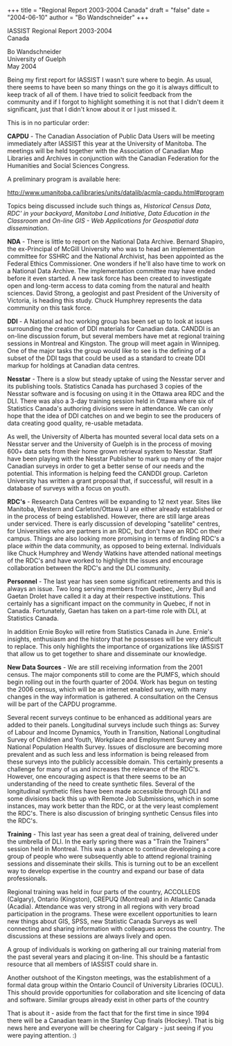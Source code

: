 +++
title = "Regional Report 2003-2004 Canada"
draft = "false"
date = "2004-06-10"
author = "Bo Wandschneider"
+++

IASSIST Regional Report 2003-2004<br>
Canada

Bo Wandschneider<br>
University of Guelph<br>
May 2004

Being my first report for IASSIST I wasn't sure where to begin.   As usual, there seems to have been so many things on the go it is always difficult to keep track of all of them.  I have tried to solicit feedback from the community and if I forgot to highlight something it is not that I didn't deem it significant, just that I didn't know about it or I just missed it.

This is in no particular order:

**CAPDU** - The Canadian Association of Public Data Users will be meeting immediately after IASSIST this year at the University of Manitoba.  The meetings will be held together with the Association of Canadian Map Libraries and Archives in conjunction with the Canadian Federation for the Humanities and Social Sciences Congress.

A preliminary program is available here:
 
<http://www.umanitoba.ca/libraries/units/datalib/acmla-capdu.html#program>

Topics being discussed include such things as, *Historical Census Data*, *RDC' in your backyard*, *Manitoba Land Initiative*, *Data Education  in the Classroom* and *On-line GIS  - Web Applications for Geospatial data dissemination*.

**NDA** - There is little to report on the National Data Archive.  Bernard Shapiro, the ex-Principal of McGill University who was to head an implementation committee for SSHRC and the National Archivist, has been appointed as the Federal Ethics Commissioner.  One wonders if he'll also have time to work on a National Data Archive.  The implementation committee may have ended before it even started.   A new task force has been created to investigate open and long-term access to data coming from the natural and health sciences.  David Strong, a geologist and past President of the University of Victoria, is heading this study. Chuck Humphrey represents the data community on this task force. 

**DDI** - A National ad hoc working group has been set up to look at issues surrounding the creation of DDI materials for Canadian data.  CANDDI is an on-line discussion forum, but several members have met at regional training sessions in Montreal and Kingston.  The group will meet again in Winnipeg.  One of the major tasks the group would like to see is the defining of a subset of the DDI tags that could be used as a standard to create DDI markup for holdings at Canadian data centres.

**Nesstar** - There is a slow but steady uptake of using the Nesstar server and its publishing tools. Statistics Canada has purchased 3 copies of the Nesstar software and is focusing on using it in the Ottawa area RDC and the DLI.  There was also a 3-day training session held in Ottawa where six of Statistics Canada's  authoring divisions were in attendance.  We can only hope that the idea of DDI catches on and we begin to see the producers of data creating good quality, re-usable metadata.

As well, the University of Alberta has mounted several local data sets on a  Nesstar server and the University of Guelph is in the process of moving   600+ data sets from their home grown retrieval system to Nesstar.  Staff have been playing with the Nesstar Publisher to mark up many of the major Canadian surveys in order to get a better sense of our needs and the potential.  This information is helping feed the CANDDI group.  Carleton University has written a grant proposal that, if successful, will result in a database of surveys with a focus on youth.

**RDC's** - Research Data Centres will be expanding to 12 next year.  Sites like Manitoba, Western and Carleton/Ottawa U are either already established or in the process of being established.  However, there are still large areas under serviced.   There is early discussion of developing "satellite" centres, for Universities who are partners in an RDC, but don't have an RDC on their campus.    Things are also looking more promising in terms of finding RDC's a place *within* the data community, as opposed to being external. Individuals like Chuck Humphrey and Wendy Watkins have attended national meetings of the RDC's and have worked to highlight the issues and encourage collaboration between the RDC's and the DLI community.  

**Personnel** - The last year has seen some significant retirements and this is always an issue.  Two long serving members from Quebec, Jerry Bull and Gaetan Drolet have called it a day at their respective institutions.   This certainly has a significant impact on the community in Quebec, if not in Canada.  Fortunately, Gaetan has taken on a part-time role with DLI, at Statistics Canada.

In addition Ernie Boyko will retire from Statistics Canada in June.  Ernie's insights, enthusiasm and the history that he possesses will be very difficult to replace.  This only highlights the importance of organizations like IASSIST that allow us to get together to share and disseminate our knowledge.

**New Data Sources** -  We are still receiving information from the 2001 census.  The major components still to come are the PUMFS, which should begin rolling out in the fourth quarter of 2004.   Work has begun on testing the 2006 census, which will be an internet enabled survey, with many changes in the way information is gathered.  A consultation on the Census will be part of the CAPDU programme.

Several recent surveys continue to be enhanced as additional years are added to their panels.   Longitudinal surveys include such things as: Survey of Labour and Income Dynamics, Youth in Transition, National Longitudinal Survey of Children and Youth, Workplace and Employment Survey and National Population Health Survey.   Issues of disclosure are becoming more prevalent and as such less and less information is being released from these surveys into the publicly accessible domain.  This certainly presents a challenge for many of us and increases the relevance of the RDC's.  However, one encouraging aspect is that there seems to be an understanding of the need to create synthetic files.  Several of the longitudinal synthetic files have been made accessible through DLI and some divisions back this up with Remote Job Submissions, which in some instances, may work better than the RDC, or at the very least complement the RDC's.  There is also discussion of bringing synthetic Census files into the RDC's.

**Training** -   This last year has seen a great deal of training, delivered under the umbrella of DLI.   In the early spring there was a "Train the Trainers" session held in Montreal.  This was a chance to continue developing a core group of people who were subsequently able to attend regional training sessions and disseminate their skills.  This is turning out to be an excellent way to develop expertise in the country and expand our base of data professionals.

Regional training was held in four parts of the country, ACCOLLEDS (Calgary), Ontario (Kingston), CREPUQ (Montreal) and in Atlantic Canada (Acadia).  Attendance was very strong in all regions with very broad participation in the programs.  These were excellent opportunities to learn new things about GIS, SPSS, new Statistic Canada Surveys as well connecting and sharing information with colleagues across the country.  The discussions at these sessions are always lively and open.

A group of individuals is working on gathering all our training material from the past several years and placing it on-line.  This should be a fantastic resource that all members of IASSIST could share in.

Another outshoot of the Kingston meetings, was the establishment of a formal data group within the Ontario Council of University Libraries (OCUL).  This should provide opportunities for collaboration and site licencing of data and software.  Similar groups already exist in other parts of the country

That is about it - aside from the fact that for the first time in since 1994 there will be a Canadian team in the Stanley Cup finals (Hockey). That is big news here and everyone will be cheering for Calgary   - just seeing if you were paying attention. :) 